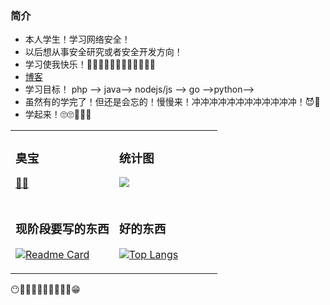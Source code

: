 ### 简介

- 本人学生！学习网络安全！ 
- 以后想从事安全研究或者安全开发方向！
- 学习使我快乐！🐔🐔🐔🐔🐱‍👓🐱‍👓🐱‍👓🐱‍👓
- [博客](https://upload.love/)
- 学习目标！ php --> java--> nodejs/js --> go -->python-->
- 虽然有的学完了！但还是会忘的！慢慢来！冲冲冲冲冲冲冲冲冲冲冲冲！😈👾
- 学起来！🙄🙄🥗🥗🥗



<table width="100%">
<tr>
  <td valign="top" width="50%">


### 臭宝

[🌹](https://gitee.com/shao-caiyin)[🌹](https://little-caiyin.github.io/)

  </td>
  <td valign="top" width="50%">

### 统计图

[![](https://github-readme-stats.vercel.app/api?username=tcyba&show_icons=true&theme=radical)](https://github.com/tcyba?tab=following)

 </td>
</tr>
<tr>
<td valign="top" width="50%">

### 现阶段要写的东西

[![Readme Card](https://github-readme-stats.vercel.app/api/pin/?username=tcyba&repo=this_is_my_study)](https://github.com/tcyba/this_is_my_study)

</td>
<td valign="top" width="50%">

### 好的东西

[![Top Langs](https://github-readme-stats.vercel.app/api/top-langs/?username=tcyba&layout=compact)](https://github.com/tcyba?tab=repositories)

</td>
</tr>
</table>



😶🥗🥗🥗🥗🥗🥗🥗🥗🥗😁



